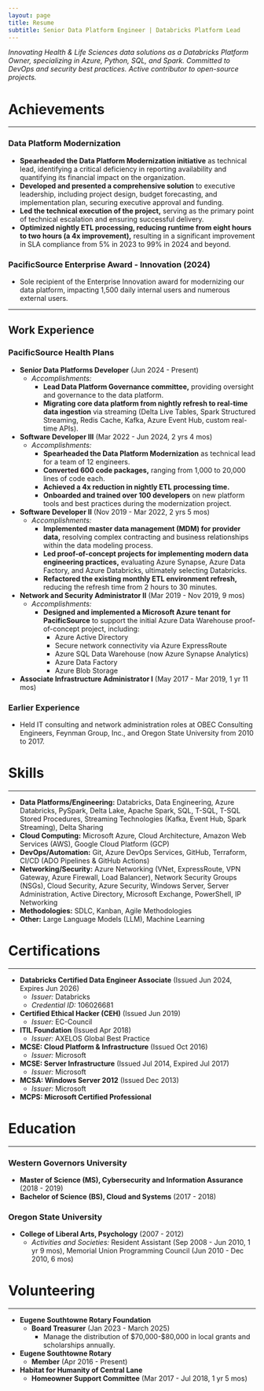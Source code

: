 ```yaml
---
layout: page
title: Resume
subtitle: Senior Data Platform Engineer | Databricks Platform Lead
---
```


_Innovating Health & Life Sciences data solutions as a Databricks Platform Owner, specializing in Azure, Python, SQL, and Spark. Committed to DevOps and security best practices. Active contributor to open-source projects._

# Achievements

---

### Data Platform Modernization

*   **Spearheaded the Data Platform Modernization initiative** as technical lead, identifying a critical deficiency in reporting availability and quantifying its financial impact on the organization.
*   **Developed and presented a comprehensive solution** to executive leadership, including project design, budget forecasting, and implementation plan, securing executive approval and funding.
*   **Led the technical execution of the project,** serving as the primary point of technical escalation and ensuring successful delivery.
*   **Optimized nightly ETL processing, reducing runtime from eight hours to two hours (a 4x improvement),** resulting in a significant improvement in SLA compliance from 5% in 2023 to 99% in 2024 and beyond.

### PacificSource Enterprise Award - Innovation (2024)

*   Sole recipient of the Enterprise Innovation award for modernizing our data platform, impacting 1,500 daily internal users and numerous external users.

---

## Work Experience

### PacificSource Health Plans

*   **Senior Data Platforms Developer** (Jun 2024 - Present)
    *   _Accomplishments:_
        *   **Lead Data Platform Governance committee,** providing oversight and governance to the data platform.
        *   **Migrating core data platform from nightly refresh to real-time data ingestion** via streaming (Delta Live Tables, Spark Structured Streaming, Redis Cache, Kafka, Azure Event Hub, custom real-time APIs).
*   **Software Developer III** (Mar 2022 - Jun 2024, 2 yrs 4 mos)
    *   _Accomplishments:_
        *   **Spearheaded the Data Platform Modernization** as technical lead for a team of 12 engineers.
        *   **Converted 600 code packages,** ranging from 1,000 to 20,000 lines of code each.
        *   **Achieved a 4x reduction in nightly ETL processing time.**
        *   **Onboarded and trained over 100 developers** on new platform tools and best practices during the modernization project.
*   **Software Developer II** (Nov 2019 - Mar 2022, 2 yrs 5 mos)
    *   _Accomplishments:_
        *   **Implemented master data management (MDM) for provider data,** resolving complex contracting and business relationships within the data modeling process.
        *   **Led proof-of-concept projects for implementing modern data engineering practices,** evaluating Azure Synapse, Azure Data Factory, and Azure Databricks, ultimately selecting Databricks.
        *   **Refactored the existing monthly ETL environment refresh,** reducing the refresh time from 2 hours to 30 minutes.
*   **Network and Security Administrator II** (Mar 2019 - Nov 2019, 9 mos)
    *   _Accomplishments:_
        *   **Designed and implemented a Microsoft Azure tenant for PacificSource** to support the initial Azure Data Warehouse proof-of-concept project, including:
            *   Azure Active Directory
            *   Secure network connectivity via Azure ExpressRoute
            *   Azure SQL Data Warehouse (now Azure Synapse Analytics)
            *   Azure Data Factory
            *   Azure Blob Storage
*   **Associate Infrastructure Administrator I** (May 2017 - Mar 2019, 1 yr 11 mos)

### Earlier Experience

*   Held IT consulting and network administration roles at OBEC Consulting Engineers, Feynman Group, Inc., and Oregon State University from 2010 to 2017.

# Skills

---

*   **Data Platforms/Engineering:** Databricks, Data Engineering, Azure Databricks, PySpark, Delta Lake, Apache Spark, SQL, T-SQL, T-SQL Stored Procedures, Streaming Technologies (Kafka, Event Hub, Spark Streaming), Delta Sharing
*   **Cloud Computing:** Microsoft Azure, Cloud Architecture, Amazon Web Services (AWS), Google Cloud Platform (GCP)
*   **DevOps/Automation:** Git, Azure DevOps Services, GitHub, Terraform, CI/CD (ADO Pipelines & GitHub Actions)
*   **Networking/Security:** Azure Networking (VNet, ExpressRoute, VPN Gateway, Azure Firewall, Load Balancer), Network Security Groups (NSGs), Cloud Security, Azure Security, Windows Server, Server Administration, Active Directory, Microsoft Exchange, PowerShell, IP Networking
*   **Methodologies:** SDLC, Kanban, Agile Methodologies
*   **Other:** Large Language Models (LLM), Machine Learning

# Certifications

---

*   **Databricks Certified Data Engineer Associate** (Issued Jun 2024, Expires Jun 2026)
    *   _Issuer:_ Databricks
    *   _Credential ID:_ 106026681
*   **Certified Ethical Hacker (CEH)** (Issued Jun 2019)
    *   _Issuer:_ EC-Council
*   **ITIL Foundation** (Issued Apr 2018)
    *   _Issuer:_ AXELOS Global Best Practice
*   **MCSE: Cloud Platform & Infrastructure** (Issued Oct 2016)
    *   _Issuer:_ Microsoft
*   **MCSE: Server Infrastructure** (Issued Jul 2014, Expired Jul 2017)
    *   _Issuer:_ Microsoft
*   **MCSA: Windows Server 2012** (Issued Dec 2013)
    *   _Issuer:_ Microsoft
*   **MCPS: Microsoft Certified Professional**

# Education

---

### Western Governors University

*   **Master of Science (MS), Cybersecurity and Information Assurance** (2018 - 2019)
*   **Bachelor of Science (BS), Cloud and Systems** (2017 - 2018)

### Oregon State University

*   **College of Liberal Arts, Psychology**   (2007 - 2012)
    *   *Activities and Societies:* Resident Assistant (Sep 2008 - Jun 2010, 1 yr 9 mos), Memorial Union Programming Council (Jun 2010 - Dec 2010, 6 mos)

# Volunteering

---

*   **Eugene Southtowne Rotary Foundation**
    *   **Board Treasurer** (Jan 2023 - March 2025)
        *   Manage the distribution of \$70,000-\$80,000 in local grants and scholarships annually.
*   **Eugene Southtowne Rotary**
    *   **Member** (Apr 2016 - Present)
*   **Habitat for Humanity of Central Lane**
    *   **Homeowner Support Committee** (Mar 2017 - Jul 2018, 1 yr 5 mos)